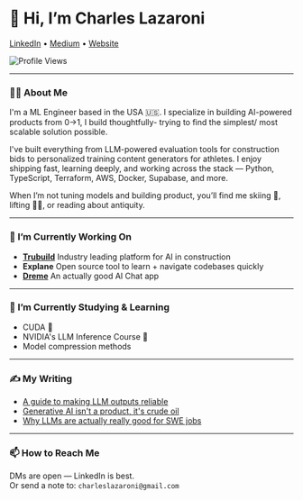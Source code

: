 # 👋 Hi, I’m Charles Lazaroni  
[LinkedIn](https://www.linkedin.com/in/charleslazaroni/) • [Medium](https://medium.com/@charleslazaroni) • [Website](#)

![Profile Views](https://komarev.com/ghpvc/?username=charleslazaroni)

---

### 🙋‍♂️ About Me  
I'm a ML Engineer based in the USA 🇺🇸. I specialize in building AI-powered products from 0→1, I build thoughtfully- trying to find the simplest/ most scalable solution possible.

I've built everything from LLM-powered evaluation tools for construction bids to personalized training content generators for athletes. I enjoy shipping fast, learning deeply, and working across the stack — Python, TypeScript, Terraform, AWS, Docker, Supabase, and more.

When I’m not tuning models and building product, you’ll find me skiing 🎿, lifting 🏋️‍♂️, or reading about antiquity.

---

### 🔭 I’m Currently Working On  
- **[Trubuild](https://trubuild.io/)** Industry leading platform for AI in construction
- **Explane** Open source tool to learn + navigate codebases quickly
- **[Dreme](https://dreme.io/)** An actually good AI Chat app
---

### 🌱 I’m Currently Studying & Learning 
- CUDA 🧠  
- NVIDIA's LLM Inference Course 🔧  
- Model compression methods
---

### ✍️ My Writing
- [A guide to making LLM outputs reliable](#)  
- [Generative AI isn't a product, it's crude oil](#)  
- [Why LLMs are actually really good for SWE jobs](#)  

---


### 📫 How to Reach Me  
DMs are open — LinkedIn is best.  
Or send a note to: `charleslazaroni@gmail.com`
